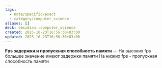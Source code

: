 ```yaml
---
tags:
  - note/specific/exact
  - category/computer_science
aliases: []
deck: obsidian::computer_science
created: 2025-10-23T16:56:30+03:00
updated: 2025-10-23T16:56:30+03:00
---
```


**Fps задержки и пропускная способность памяти**
—
На высоких fps большее значение имеют задержки памяти
На низких fps - пропускная способность памяти

